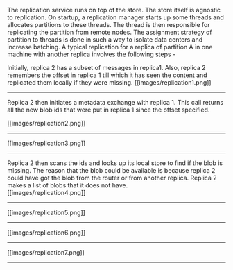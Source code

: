The replication service runs on top of the store. The store itself is agnostic to replication. On startup, a replication manager starts up some threads and allocates partitions to these threads. The thread is then responsible for replicating the partition from remote nodes. The assignment strategy of partition to threads is done in such a way to isolate data centers and increase batching. A typical replication for a replica of partition A in one machine with another replica involves the following steps - 

Initially, replica 2 has a subset of messages in replica1. Also, replica 2 remembers the offset in replica 1 till which it has seen the content and replicated them locally if they were missing.
[[images/replication1.png]]
    




***

Replica 2 then initiates a metadata exchange with replica 1. This call returns all the new blob ids that were put in replica 1 since the offset specified. 
    
[[images/replication2.png]]
    
  
  

***

[[images/replication3.png]]
  
  

***

Replica 2 then scans the ids and looks up its local store to find if the blob is missing. The reason that the blob could be available is because replica 2 could have got the blob from the router or from another replica. Replica 2 makes a list of blobs that it does not have.  
[[images/replication4.png]]
  
  

***

  
[[images/replication5.png]]
  
  
  
***

[[images/replication6.png]]
  
  

***

  
[[images/replication7.png]]



***
